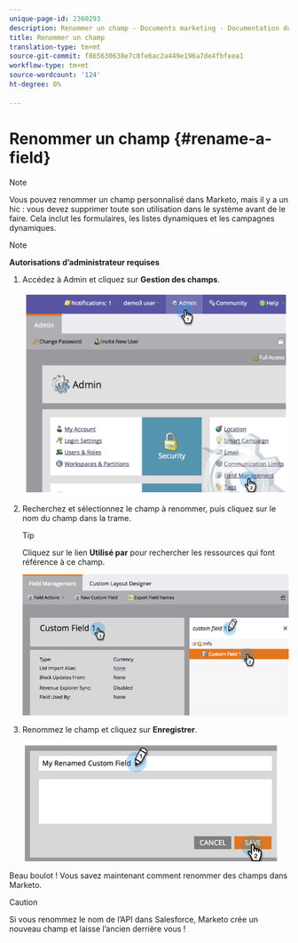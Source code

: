 ```yaml
---
unique-page-id: 2360293
description: Renommer un champ - Documents marketing - Documentation du produit
title: Renommer un champ
translation-type: tm+mt
source-git-commit: f865630638e7c0fe6ac2a449e196a7de4fbfeea1
workflow-type: tm+mt
source-wordcount: '124'
ht-degree: 0%

---
```



# Renommer un champ {#rename-a-field}

>[!NOTE]
>
>Vous pouvez renommer un champ personnalisé dans Marketo, mais il y a un hic : vous devez supprimer toute son utilisation dans le système avant de le faire. Cela inclut les formulaires, les listes dynamiques et les campagnes dynamiques.

>[!NOTE]
>
>**Autorisations d’administrateur requises**

1. Accédez à Admin et cliquez sur **Gestion des champs**.

   ![](assets/image2014-9-24-14-3a2-3a25.png)

1. Recherchez et sélectionnez le champ à renommer, puis cliquez sur le nom du champ dans la trame.

   >[!TIP]
   >
   >Cliquez sur le lien **Utilisé par** pour rechercher les ressources qui font référence à ce champ.

   ![](assets/changefieldname.png)

1. Renommez le champ et cliquez sur **Enregistrer**.

   ![](assets/image2014-9-24-14-2-55.png)

Beau boulot ! Vous savez maintenant comment renommer des champs dans Marketo.

>[!CAUTION]
>
>Si vous renommez le nom de l’API dans Salesforce, Marketo crée un nouveau champ et laisse l’ancien derrière vous !
